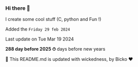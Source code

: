 ### Hi there 👋

I create some cool stuff (C, python and Fun !)

Added the `Friday 29 feb 2024`

Last update on Tue Mar 19 2024

**288 day before 2025 ⏱** days before new years

🤖 This README.md is updated with wickedness, by Bicko ❤️

